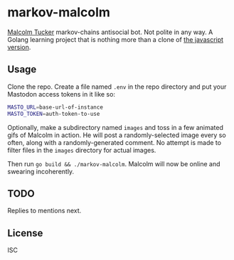 # markov-malcolm

[Malcolm Tucker](https://en.wikipedia.org/wiki/Malcolm_Tucker) markov-chains antisocial bot. Not polite in any way. A Golang learning project that is nothing more than a clone of [the javascript version](https://github.com/ceejbot/malcolm_ebooks).

## Usage

Clone the repo. Create a file named `.env` in the repo directory and put your Mastodon access tokens in it like so:

```sh
MASTO_URL=base-url-of-instance
MASTO_TOKEN=auth-token-to-use
```

Optionally, make a subdirectory named `images` and toss in a few animated gifs of Malcolm in action. He will post a randomly-selected image every so often, along with a randomly-generated comment. No attempt is made to filter files in the `images` directory for actual images.

Then run `go build && ./markov-malcolm`. Malcolm will now be online and swearing incoherently.

## TODO

Replies to mentions next.

## License

ISC
